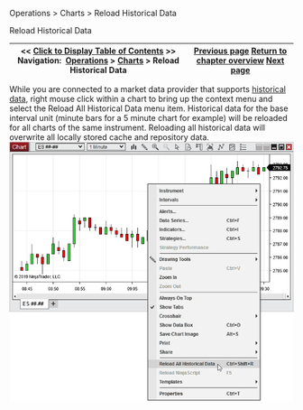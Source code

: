 ﻿
Operations \> Charts \> Reload Historical Data

Reload Historical Data

| \<\< [Click to Display Table of Contents](reload_historical_data.md) \>\> **Navigation:**     [Operations](operations-1.md) \> [Charts](charts-1.md) \> Reload Historical Data | [Previous page](chart_properties-1.md) [Return to chapter overview](charts-1.md) [Next page](how_bars_are_built-1.md) |
| --- | --- |
While you are connected to a market data provider that supports [historical data](data_by_provider-1.md), right mouse click within a chart to bring up the context menu and select the Reload All Historical Data menu item. Historical data for the base interval unit (minute bars for a 5 minute chart for example) will be reloaded for all charts of the same instrument. Reloading all historical data will overwrite all locally stored cache and repository data.
 
![ReloadHistoricalData](reloadhistoricaldata.png)
